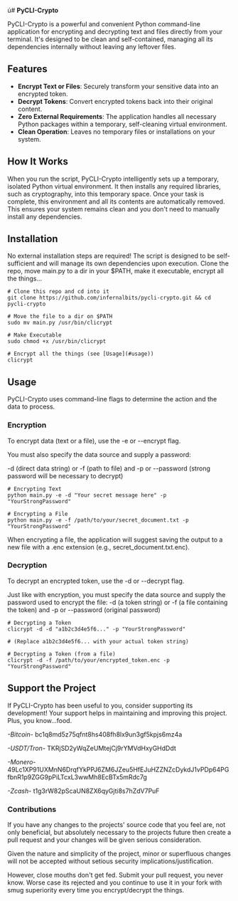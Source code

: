 ú# **PyCLI-Crypto**

PyCLI-Crypto is a powerful and convenient Python command-line application for encrypting and decrypting text and files directly from your terminal. It's designed to be clean and self-contained, managing all its dependencies internally without leaving any leftover files.

## **Features**

* **Encrypt Text or Files**: Securely transform your sensitive data into an encrypted token.  
* **Decrypt Tokens**: Convert encrypted tokens back into their original content.  
* **Zero External Requirements**: The application handles all necessary Python packages within a temporary, self-cleaning virtual environment.  
* **Clean Operation**: Leaves no temporary files or installations on your system.

## **How It Works**

When you run the script, PyCLI-Crypto intelligently sets up a temporary, isolated Python virtual environment. It then installs any required libraries, such as cryptography, into this temporary space. Once your task is complete, this environment and all its contents are automatically removed. This ensures your system remains clean and you don't need to manually install any dependencies.

## **Installation**

No external installation steps are required\! The script is designed to be self-sufficient and will manage its own dependencies upon execution. Clone the repo, move main.py to a dir in your $PATH, make it executable, encrypt all the things...

```
# Clone this repo and cd into it
git clone https://github.com/infernalbits/pycli-crypto.git && cd pycli-crypto

# Move the file to a dir on $PATH
sudo mv main.py /usr/bin/clicrypt

# Make Executable 
sudo chmod +x /usr/bin/clicrypt

# Encrypt all the things (see [Usage](#usage))
clicrypt
```


## **Usage**

PyCLI-Crypto uses command-line flags to determine the action and the data to process.

### **Encryption**

To encrypt data (text or a file), use the \-e or \--encrypt flag. 

You must also specify the data source and supply a password:

\-d (direct data string) or
\-f (path to file)
and
\-p or \--password (strong password will be necessary to decrypt)

```
# Encrypting Text
python main.py -e -d "Your secret message here" -p "YourStrongPassword"

# Encrypting a File
python main.py -e -f /path/to/your/secret_document.txt -p "YourStrongPassword"
```

When encrypting a file, the application will suggest saving the output to a new file with a .enc extension (e.g., secret\_document.txt.enc).

### **Decryption**

To decrypt an encrypted token, use the \-d or \--decrypt flag. 

Just like with encryption, you must specify the data source and supply the password used to encrypt the file:
\-d (a token string) or
\-f (a file containing the token) 
and
\-p or \--password (original password)

```
# Decrypting a Token 
clicrypt -d -d "a1b2c3d4e5f6..." -p "YourStrongPassword"

# (Replace a1b2c3d4e5f6... with your actual token string)

# Decrypting a Token (from a file)
clicrypt -d -f /path/to/your/encrypted_token.enc -p "YourStrongPassword"
```

## **Support the Project**

If PyCLI-Crypto has been useful to you, consider supporting its development\! Your support helps in maintaining and improving this project. Plus, you know...food.

*-Bitcoin-*
bc1q8md5z75qfnt8hs408fh8lx9un3gf5kpjs6mz4a

*-USDT/Tron-* TKRjSD2yWqZeUMtejCj9rYMVdHxyGHdDdt

*-Monero-* 49Lc1XP91UXMnN6DrqfYkPPJ6ZM6JZeu5HfEJuHZZNZcDykdJ1vPDp64PGfbnR1p9ZGG9pPiLTcxL3wwMh8EcBTx5mRdc7g

*-Zcash-* t1g3rW82pScaUN8ZX6qyGjti8s7hZdV7PuF

### **Contributions**

If you have any changes to the projects' source code that you feel are, not only beneficial, but absolutely necessary to the projects future then create a pull request and your changes will be given serious consideration. 

Given the nature and simplicity of the project, minor or superfluous changes will not be accepted without setious security implications/justification. 

However, close mouths don't get fed. Submit your pull request, you never know. Worse case its rejected and you continue to use it in your fork with smug superiority every time you encrypt/decrypt the things.
